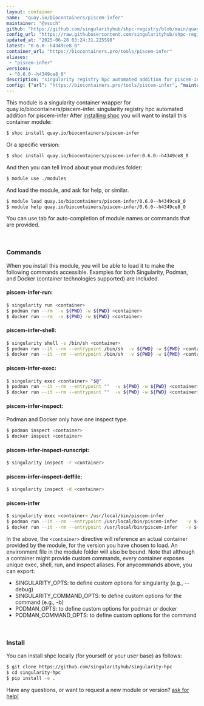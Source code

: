 ```yaml
---
layout: container
name:  "quay.io/biocontainers/piscem-infer"
maintainer: "@vsoch"
github: "https://github.com/singularityhub/shpc-registry/blob/main/quay.io/biocontainers/piscem-infer/container.yaml"
config_url: "https://raw.githubusercontent.com/singularityhub/shpc-registry/main/quay.io/biocontainers/piscem-infer/container.yaml"
updated_at: "2025-06-28 03:24:31.225598"
latest: "0.6.0--h4349ce8_0"
container_url: "https://biocontainers.pro/tools/piscem-infer"
aliases:
 - "piscem-infer"
versions:
 - "0.6.0--h4349ce8_0"
description: "singularity registry hpc automated addition for piscem-infer"
config: {"url": "https://biocontainers.pro/tools/piscem-infer", "maintainer": "@vsoch", "description": "singularity registry hpc automated addition for piscem-infer", "latest": {"0.6.0--h4349ce8_0": "sha256:e73bbcfed24977527fce0669a6b4c76a30fefbff6021223c3cec296363ec6893"}, "tags": {"0.6.0--h4349ce8_0": "sha256:e73bbcfed24977527fce0669a6b4c76a30fefbff6021223c3cec296363ec6893"}, "docker": "quay.io/biocontainers/piscem-infer", "aliases": {"piscem-infer": "/usr/local/bin/piscem-infer"}}
---
```


This module is a singularity container wrapper for quay.io/biocontainers/piscem-infer.
singularity registry hpc automated addition for piscem-infer
After [installing shpc](#install) you will want to install this container module:


```bash
$ shpc install quay.io/biocontainers/piscem-infer
```

Or a specific version:

```bash
$ shpc install quay.io/biocontainers/piscem-infer:0.6.0--h4349ce8_0
```

And then you can tell lmod about your modules folder:

```bash
$ module use ./modules
```

And load the module, and ask for help, or similar.

```bash
$ module load quay.io/biocontainers/piscem-infer/0.6.0--h4349ce8_0
$ module help quay.io/biocontainers/piscem-infer/0.6.0--h4349ce8_0
```

You can use tab for auto-completion of module names or commands that are provided.

<br>

### Commands

When you install this module, you will be able to load it to make the following commands accessible.
Examples for both Singularity, Podman, and Docker (container technologies supported) are included.

#### piscem-infer-run:

```bash
$ singularity run <container>
$ podman run --rm  -v ${PWD} -w ${PWD} <container>
$ docker run --rm  -v ${PWD} -w ${PWD} <container>
```

#### piscem-infer-shell:

```bash
$ singularity shell -s /bin/sh <container>
$ podman run --it --rm --entrypoint /bin/sh  -v ${PWD} -w ${PWD} <container>
$ docker run --it --rm --entrypoint /bin/sh  -v ${PWD} -w ${PWD} <container>
```

#### piscem-infer-exec:

```bash
$ singularity exec <container> "$@"
$ podman run --it --rm --entrypoint ""  -v ${PWD} -w ${PWD} <container> "$@"
$ docker run --it --rm --entrypoint ""  -v ${PWD} -w ${PWD} <container> "$@"
```

#### piscem-infer-inspect:

Podman and Docker only have one inspect type.

```bash
$ podman inspect <container>
$ docker inspect <container>
```

#### piscem-infer-inspect-runscript:

```bash
$ singularity inspect -r <container>
```

#### piscem-infer-inspect-deffile:

```bash
$ singularity inspect -d <container>
```


#### piscem-infer

```bash
$ singularity exec <container> /usr/local/bin/piscem-infer
$ podman run --it --rm --entrypoint /usr/local/bin/piscem-infer   -v ${PWD} -w ${PWD} <container> -c " $@"
$ docker run --it --rm --entrypoint /usr/local/bin/piscem-infer   -v ${PWD} -w ${PWD} <container> -c " $@"
```



In the above, the `<container>` directive will reference an actual container provided
by the module, for the version you have chosen to load. An environment file in the
module folder will also be bound. Note that although a container
might provide custom commands, every container exposes unique exec, shell, run, and
inspect aliases. For anycommands above, you can export:

 - SINGULARITY_OPTS: to define custom options for singularity (e.g., --debug)
 - SINGULARITY_COMMAND_OPTS: to define custom options for the command (e.g., -b)
 - PODMAN_OPTS: to define custom options for podman or docker
 - PODMAN_COMMAND_OPTS: to define custom options for the command

<br>

### Install

You can install shpc locally (for yourself or your user base) as follows:

```bash
$ git clone https://github.com/singularityhub/singularity-hpc
$ cd singularity-hpc
$ pip install -e .
```

Have any questions, or want to request a new module or version? [ask for help!](https://github.com/singularityhub/singularity-hpc/issues)